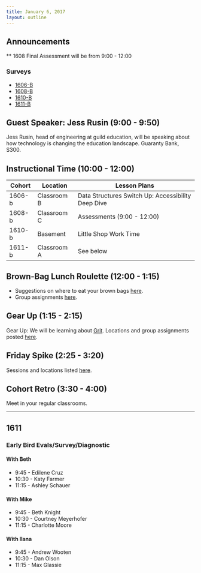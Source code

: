 ```yaml
---
title: January 6, 2017
layout: outline
---
```



## Announcements

** 1608 Final Assessment will be from 9:00 - 12:00

### Surveys
* [1606-B](https://goo.gl/forms/AxWYkLOFvvUwS11s2)
* [1608-B](https://goo.gl/forms/3tB5gGgdAFi9XMQM2)
* [1610-B](https://goo.gl/forms/pBDdEBykGXxQIt1o2)
* [1611-B](https://docs.google.com/a/casimircreative.com/forms/d/1Ea4So4SHWho-DVSasgFMOPs4MvmqHq-KRU6by7o2A7o/edit)

## Guest Speaker: Jess Rusin (9:00 - 9:50)

Jess Rusin, head of engineering at guild education, will be speaking about how technology is changing the education landscape. Guaranty Bank, S300.

## Instructional Time (10:00 - 12:00)

| Cohort | Location | Lesson Plans |
| ------ | -------- | ------------ |
| 1606-b | Classroom B | Data Structures Switch Up: Accessibility Deep Dive |
| 1608-b | Classroom C | Assessments (9:00 - 12:00) |
| 1610-b | Basement | Little Shop Work Time |
| 1611-b | Classroom A | See below |

## Brown-Bag Lunch Roulette (12:00 - 1:15)

* Suggestions on where to eat your brown bags [here](http://goo.gl/mHcSpv).
* Group assignments [here](https://github.com/turingschool/interdisciplinary-planning/blob/master/groups/20170106.markdown).

## Gear Up (1:15 - 2:15)

Gear Up: We will be learning about [Grit](https://github.com/turingschool/gear-up/blob/master/grit.markdown). Locations and group assignments posted [here](https://github.com/turingschool/interdisciplinary-planning/blob/master/groups/20170106.markdown).

## Friday Spike (2:25 - 3:20)

Sessions and locations listed [here](https://docs.google.com/spreadsheets/d/1K5JRLoSOHwv4SqE3B6uuXNFuZ9chn3Xop_9fpB9Wyh4/edit?usp=sharing).

## Cohort Retro (3:30 - 4:00)

Meet in your regular classrooms.

***

## 1611

### Early Bird Evals/Survey/Diagnostic

#### With Beth
* 9:45 - Edilene Cruz
* 10:30 - Katy Farmer
* 11:15 - Ashley Schauer

#### With Mike
* 9:45 - Beth Knight
* 10:30 - Courtney Meyerhofer
* 11:15 - Charlotte Moore

#### With Ilana
* 9:45 - Andrew Wooten
* 10:30 - Dan Olson
* 11:15 - Max Glassie


